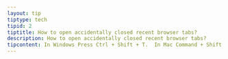 ```yaml
---
layout: tip
tiptype: tech
tipid: 2
tiptitle: How to open accidentally closed recent browser tabs?
description: How to open accidentally closed recent browser tabs?
tipcontent: In Windows Press Ctrl + Shift + T.  In Mac Command + Shift + T. Do it multiple times to open more from history.
---
```

